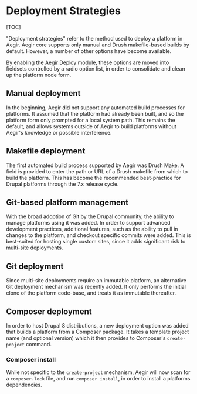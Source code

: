 Deployment Strategies
=====================

[TOC]

"Deployment strategies" refer to the method used to deploy a platform in Aegir. Aegir core supports only manual and Drush makefile-based builds by default. However, a number of other options have become available.

By enabling the [Aegir Deploy](https://www.drupal.org/project/hosting_deploy) module, these options are moved into fieldsets controlled by a radio option list, in order to consolidate and clean up the platform node form.

Manual deployment
-----------------

In the beginning, Aegir did not support any automated build processes for platforms. It assumed that the platform had already been built, and so the platform form only prompted for a local system path. This remains the default, and allows systems outside of Aegir to build platforms without Aegir's knowledge or possible interference.

Makefile deployment
-------------------

The first automated build process supported by Aegir was Drush Make. A field is provided to enter the path or URL of a Drush makefile from which to build the platform. This has become the recommended best-practice for Drupal platforms through the 7.x release cycle.

Git-based platform management
-----------------------------

With the broad adoption of Git by the Drupal community, the ability to manage platforms using it was added. In order to support advanced development practices, additional features, such as the ability to pull in changes to the platform, and checkout specific commits were added. This is best-suited for hosting single custom sites, since it adds significant risk to multi-site deployments.

Git deployment
--------------

Since multi-site deployments require an immutable platform, an alternative Git deployment mechanism was recently added. It only performs the initial clone of the platform code-base, and treats it as immutable thereafter.

Composer deployment
-------------------

In order to host Drupal 8 distributions, a new deployment option was added that builds a platform from a Composer package. It takes a template project name (and optional version) which it then provides to Composer's `create-project` command.

### Composer install

While not specific to the `create-project` mechanism, Aegir will now scan for a `composer.lock` file, and run `composer install`, in order to install a platforms dependencies.


